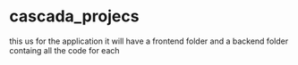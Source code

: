 # cascada_projecs
this us for the application it will have a frontend folder and a backend folder containg all the code for each
